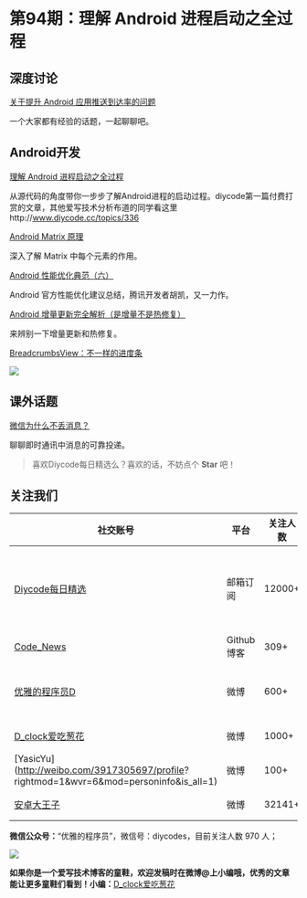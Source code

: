 # 第94期：理解 Android 进程启动之全过程

## 深度讨论

[关于提升 Android 应用推送到达率的问题](http://www.diycode.cc/topics/339)

一个大家都有经验的话题，一起聊聊吧。

## Android开发

[理解 Android 进程启动之全过程](http://www.diycode.cc/topics/346)

从源代码的角度带你一步步了解Android进程的启动过程。diycode第一篇付费打赏的文章，其他爱写技术分析布道的同学看这里http://www.diycode.cc/topics/336 

[Android Matrix 原理](http://www.idtkm.com/customview/cutomview14/)

深入了解 Matrix 中每个元素的作用。

[Android 性能优化典范（六）](http://geek.csdn.net/news/detail/106513)

Android 官方性能优化建议总结，腾讯开发者胡凯，又一力作。

[Android 增量更新完全解析（是增量不是热修复）](http://blog.csdn.net/lmj623565791/article/details/52761658)

来辨别一下增量更新和热修复。

[BreadcrumbsView：不一样的进度条](https://github.com/VictorAlbertos/BreadcrumbsView)

![](https://github.com/VictorAlbertos/BreadcrumbsView/raw/master/breadcrumbs.gif)

## 课外话题

[微信为什么不丢消息？](http://mp.weixin.qq.com/s?__biz=MjM5ODYxMDA5OQ==&mid=2651959606&idx=1&sn=f9561231dd33bcd0550b8d0d59d6b876&chksm=bd2d04ea8a5a8dfce90c870279a7f74b7aedd802c2d699dd919d7e40ebe30699381517c2d54b&scene=0#wechat_redirect)

聊聊即时通讯中消息的可靠投递。

> 喜欢Diycode每日精选么？喜欢的话，不妨点个 **Star** 吧！

## 关注我们

| 社交账号  |  平台  | 关注人数 | 说明 |
| -------- | -------- | -------- | -------- |
| [Diycode每日精选](http://list.qq.com/cgi-bin/qf_invite?id=d469993d2c888e971c0fbb2309c4d84256968386b126b967)|   邮箱订阅  | 12000+ | 每日分享一次Android、iOS、Swfit技术干货  |
| [Code_News](https://github.com/DiyCodes/code_news) |    Github博客  |309+ | 每日邮件推送列表  |
| [优雅的程序员D](http://weibo.com/u/5891258264) |   微博  | 600+ | 官方微博，每日分享开源信息  |
| [D_clock爱吃葱花](http://weibo.com/u/2480694892)  |   微博  | 1000+ | 日报发起人  |
|[YasicYu](http://weibo.com/3917305697/profile? rightmod=1&wvr=6&mod=personinfo&is_all=1)  |   微博  | 100+ | 日报发起人  |
|[安卓大王子](http://weibo.com/apkbus/)   |   微博  | 32141+ | 日报发起人  |



**微信公众号：**“优雅的程序员”，微信号：diycodes，目前关注人数 970 人；

![](http://upload-images.jianshu.io/upload_images/1846413-b42abfa70f909099.jpg?imageMogr2/auto-orient/strip%7CimageView2/2/w/1240)

**如果你是一个爱写技术博客的童鞋，欢迎发稿时在微博@上小编哦，优秀的文章能让更多童鞋们看到！小编：**[D_clock爱吃葱花](http://weibo.com/2480694892/profile?rightmod=1&wvr=6&mod=personinfo&is_all=1)
